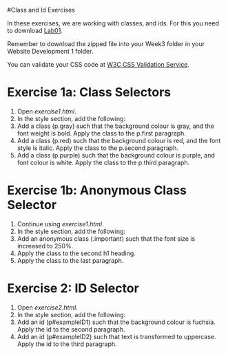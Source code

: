 
#Class and Id Exercises

In these exercises, we are working with classes, and ids. For this you need to download [Lab01](archives/Lab01.zip).

Remember to download the zipped file into your Week3 folder in your Website Development 1 folder.

You can validate your CSS code at <a href="http://jigsaw.w3.org/css-validator" target="_ blank">W3C CSS Validation Service</a>.

# Exercise 1a: Class Selectors

1. Open *exercise1.html*.
2. In the style section, add the following:
  1.  Add a class (p.gray) such that the background colour is gray, and the font weight is bold. Apply the class to the p.first paragraph.
  2.  Add a class (p.red) such that the background colour is red, and the font style is italic. Apply the class to the p.second paragraph.
  3.  Add a class (p.purple) such that the background colour is purple, and font colour is white. Apply the class to the p.third paragraph.

# Exercise 1b: Anonymous Class Selector

1.	Continue using *exercise1.html*.
2.	In the style section, add the following:
  1.  Add an anonymous class (.important) such that the font size is increased to 250%.
  2.  Apply the class to the second h1 heading.
  3.  Apply the class to the last paragraph.


# Exercise 2: ID Selector

1.	Open *exercise2.html*.
2.	In the style section, add the following:
 1.  Add an id (p#exampleID1) such that the background colour is fuchsia. Apply the id to the second paragraph.
 2.  Add an id (p#exampleID2) such that text is transformed to uppercase. Apply the id to the third paragraph.
